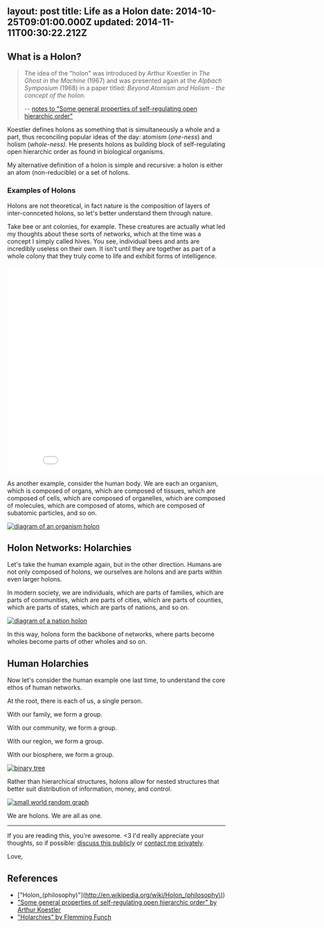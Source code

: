 layout: post
title: Life as a Holon
date: 2014-10-25T09:01:00.000Z
updated: 2014-11-11T00:30:22.212Z
---

## What is a Holon?

> The idea of the "holon" was introduced by Arthur Koestler in *The Ghost in the Machine* (1967) and was presented again at the *Alpbach Symposium* (1968) in a paper titled: *Beyond Atomism and Holism - the concept of the holon*.
>
> -- [notes to "Some general properties of self-regulating open hierarchic order"](http://www.panarchy.org/koestler/holon.1969.html)

Koestler defines holons as something that is simultaneously a whole and a part, thus reconciling popular ideas of the day: atomism (*one-ness*) and holism (*whole-ness)*. He presents holons as building block of self-regulating open hierarchic order as found in biological organisms.

My alternative definition of a holon is simple and recursive: a holon is either an atom (non-reducible) or a set of holons.

### Examples of Holons

Holons are not theoretical, in fact nature is the composition of layers of inter-connceted holons, so let's better understand them through nature.

Take bee or ant colonies, for example. These creatures are actually what led my thoughts about these sorts of networks, which at the time was a concept I simply called hives. You see, individual bees and ants are incredibly useless on their own. It isn't until they are together as part of a whole colony that they truly come to life and exhibit forms of intelligence.

<iframe class="video" width="853" height="480" src="//www.youtube-nocookie.com/embed/K6m40W1s0Wc?rel=0&start=106&end=203" frameborder="0" allowfullscreen></iframe>

As another example, consider the human body. We are each an organism, which is composed of organs, which are composed of tissues, which are composed of cells, which are composed of organelles, which are composed of molecules, which are composed of atoms, which are composed of subatomic particles, and so on.

[![diagram of an organism holon](./life-as-a-holon/organism-holon.png)](http://requirebin.com/embed?gist=50c45ad5a70a326912fd)

## Holon Networks: Holarchies

Let's take the human example again, but in the other direction.  Humans are not only composed of holons, we ourselves are holons and are parts within even larger holons.

In modern society, we are individuals, which are parts of families, which are parts of communities, which are parts of cities, which are parts of counties, which are parts of states, which are parts of nations, and so on.

[![diagram of a nation holon](./life-as-a-holon/nation-holon1.png)](http://requirebin.com/embed?gist=5df5d6b845846c29307c)

In this way, holons form the backbone of networks, where parts become wholes become parts of other wholes and so on.

## Human Holarchies

Now let's consider the human example one last time, to understand the core ethos of human networks.

At the root, there is each of us, a single person.

With our family, we form a group.

With our community, we form a group.

With our region, we form a group.

With our biosphere, we form a group.

[![binary tree](./life-as-a-holon/binary-tree.png)](http://requirebin.com/embed?gist=c25cd8ef79da8f35f302&graph=balancedBinTree&n=6)

Rather than hierarchical structures, holons allow for nested structures that better suit distribution of information, money, and control.

[![small world random graph](./life-as-a-holon/Screen-Shot-2014-10-26-at-4-52-07-PM.png)](http://requirebin.com/embed?gist=c25cd8ef79da8f35f302&graph=wattsStrogatz&n=300&m=25&k=0.1)


We are holons. We are all as one.

---

If you are reading this, you're awesome. <3 I'd really appreciate your thoughts, so if possible: [discuss this publicly](https://github.com/ahdinosaur/meta/issues/2) or [contact me privately](http://dinosaur.is/).

Love,

## References

- ["Holon_(philosophy)"](http://en.wikipedia.org/wiki/Holon_(philosophy\))
- ["Some general properties of self-regulating open hierarchic order" by Arthur Koestler](http://www.panarchy.org/koestler/holon.1969.html)
- ["Holarchies" by Flemming Funch](http://http://www.worldtrans.org/essay/holarchies.html)
